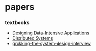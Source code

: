 # papers

### textbooks
- [Designing Data-Intensive Applications](https://fb2bookfree.com/uploads/files/2022-12/1670564472_designing-data-intensive-applications.pdf)
- [Distributed Systems](https://github.com/jeffrey-xiao/papers/blob/master/textbooks/distributed-systems.pdf)
- [grokking-the-system-design-interview](/txtbooks/grokking-the-system-design-interviewpdf_compress.pdf)
